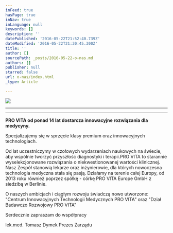```yaml
---
inFeed: true
hasPage: true
inNav: true
inLanguage: null
keywords: []
description: ''
datePublished: '2016-05-22T21:52:40.739Z'
dateModified: '2016-05-22T21:30:45.300Z'
title: ''
author: []
sourcePath: _posts/2016-05-22-o-nas.md
authors: []
publisher: null
starred: false
url: o-nas/index.html
_type: Article

---
```

![](https://the-grid-user-content.s3-us-west-2.amazonaws.com/148b5d3c-54a3-4cdd-be30-57cc656c9ebd.png)

****

****

**PRO VITA od ponad 14 lat dostarcza innowacyjne rozwiązania dla medycyny.**

Specjalizujemy się w sprzęcie klasy premium oraz innowacyjnych technologiach.

Od lat uczestniczymy w czołowych wydarzeniach naukowych na świecie, aby wspólnie tworzyć przyszłość diagnostyki i terapii.PRO VITA to starannie wyselekcjonowane rozwiązania o niekwestionowanej wartości klinicznej. Nasz Zespół stanowią lekarze oraz inżynierowie, dla których nowoczesna technologia medyczna stała się pasją. Działamy na terenie całej Europy, od 2013 roku również poprzez spółkę - córkę PRO VITA Europe GmbH z siedzibą w Berlinie.

O naszych ambicjach i ciągłym rozwoju świadczą nowo utworzone:  
"Centrum Innowacyjnych Technologii Medycznych PRO VITA" oraz "Dział Badawczo Rozwojowy PRO VITA" 

Serdecznie zapraszam do współpracy 

lek.med. Tomasz Dymek Prezes Zarządu